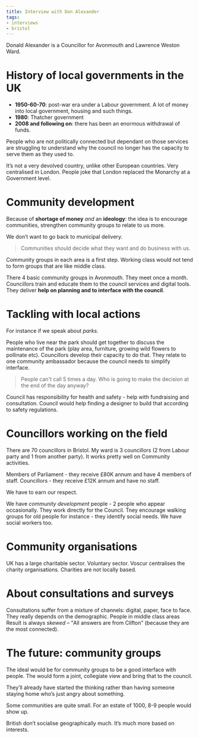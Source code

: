 ```yaml
---
title: Interview with Don Alexander
tags:
- interviews
- bristol
---
```


Donald Alexander is a Councillor for Avonmouth and Lawrence Weston Ward.

# History of local governments in the UK

- **1950-60-70**: post-war era under a Labour government. A lot of money into local government, housing and such things.
- **1980**: Thatcher government
- **2008 and following on**: there has been an enormous withdrawal of funds.

People who are not politically connected but dependant on those services are struggling to understand why the council no longer has the capacity to serve them as they used to.

It’s not a very devolved country, unlike other European countries. Very centralised in London. People joke that London replaced the Monarchy at a Government level.

# Community development

Because of **shortage of money** _and_ an **ideology**: the idea is to encourage communities, strengthen community groups to relate to us more.

We don’t want to go back to municipal delivery.

> Communities should decide what they want and do business with us.

Community groups in each area is a first step.
Working class would not tend to form groups that are like middle class.

There 4 basic community groups in Avonmouth. They meet once a month. Councillors train and educate them to the council services and digital tools. They deliver **help on planning and to interface with the council**.

# Tackling with local actions

For instance if we speak about _parks_.

People who live near the park should get together to discuss the maintenance of the park (play area, furniture, growing wild flowers to pollinate etc).
Councillors develop their capacity to do that. They relate to one community ambassador because the council needs to simplify interface.

> People can't call 5 times a day. Who is going to make the decision at the end of the day anyway?

Council has responsibility for health and safety - help with fundraising and consultation. Council would help finding a designer to build that according to safety regulations.

# Councillors working on the field

There are 70 councillors in Bristol. My ward is 3 councillors (2 from Labour party and 1 from another party).
It works pretty well on Community activities.

Members of Parliament - they receive £80K annum and have 4 members of staff.
Councillors - they receive £12K annum and have no staff.

We have to earn our respect.

We have _community development_ people - 2 people who appear occasionally.
They work directly for the Council.
Tney encourage walking groups for old people for instance - they identify social needs.
We have social workers too.

# Community organisations

UK has a large charitable sector. Voluntary sector. Voscur centralises the charity organisations.
Charities are not locally based.

# About consultations and surveys

Consultations suffer from a mixture of channels: digital, paper, face to face. They really depends on the demographic.
People in middle class areas
Result is always _skewed_ – <q>All answers are from Clifton</q> (because they are the most connected).

# The future: community groups

The ideal would be for community groups to be a good interface with people.
The would form a joint, collegiate view and bring that to the council.

They’ll already have started the thinking rather than having someone staying home who’s just angry about something.

Some communities are quite small. For an estate of 1000, 8-9 people would show up.

British don’t socialise geographically much. It’s much more based on interests.
